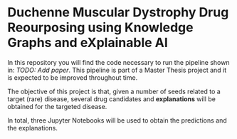 # Duchenne Muscular Dystrophy Drug Reourposing using Knowledge Graphs and eXplainable AI

In this repository you will find the code necessary to run the pipeline shown in: *TODO: Add paper*. This pipeline is part of a Master Thesis project and it is expected to be improved throughout time. 

The objective of this project is that, given a number of seeds related to a target (rare) disease, several drug candidates and **explanations** will be obtained for the targeted disease.

In total, three Jupyter Notebooks will be used to obtain the predictions and the explanations. 

